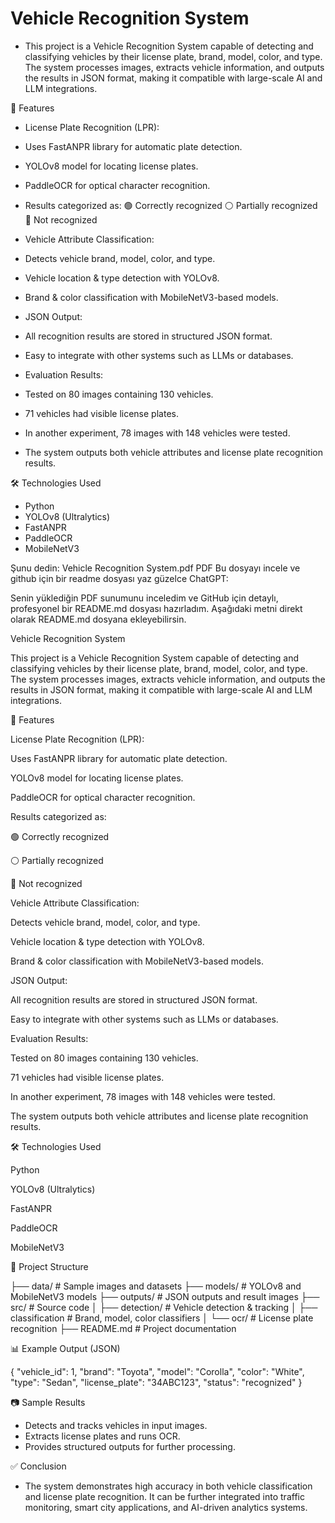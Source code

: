 # Vehicle Recognition System
- This project is a Vehicle Recognition System capable of detecting and classifying vehicles by their license plate, brand, model, color, and type. The system processes images, extracts vehicle information, and outputs the results in JSON format, making it compatible with large-scale AI and LLM integrations.


🚀 Features

- License Plate Recognition (LPR):
- Uses FastANPR library for automatic plate detection.
- YOLOv8 model for locating license plates.
- PaddleOCR for optical character recognition.
- Results categorized as:
🟢 Correctly recognized
⚪ Partially recognized
🔴 Not recognized


- Vehicle Attribute Classification:
- Detects vehicle brand, model, color, and type.
- Vehicle location & type detection with YOLOv8.
- Brand & color classification with MobileNetV3-based models.

- JSON Output:
- All recognition results are stored in structured JSON format.
- Easy to integrate with other systems such as LLMs or databases.

- Evaluation Results:
- Tested on 80 images containing 130 vehicles.
- 71 vehicles had visible license plates.
- In another experiment, 78 images with 148 vehicles were tested.
- The system outputs both vehicle attributes and license plate recognition results.

🛠️ Technologies Used

- Python
- YOLOv8 (Ultralytics)
- FastANPR
- PaddleOCR
- MobileNetV3


Şunu dedin:
Vehicle Recognition System.pdf
PDF
Bu dosyayı incele ve github için bir readme dosyası yaz güzelce 
ChatGPT:

Senin yüklediğin PDF sunumunu inceledim ve GitHub için detaylı, profesyonel bir README.md dosyası hazırladım. Aşağıdaki metni direkt olarak README.md dosyana ekleyebilirsin.

Vehicle Recognition System

This project is a Vehicle Recognition System capable of detecting and classifying vehicles by their license plate, brand, model, color, and type. The system processes images, extracts vehicle information, and outputs the results in JSON format, making it compatible with large-scale AI and LLM integrations.

🚀 Features

License Plate Recognition (LPR):

Uses FastANPR library for automatic plate detection.

YOLOv8 model for locating license plates.

PaddleOCR for optical character recognition.

Results categorized as:

🟢 Correctly recognized

⚪ Partially recognized

🔴 Not recognized

Vehicle Attribute Classification:

Detects vehicle brand, model, color, and type.

Vehicle location & type detection with YOLOv8.

Brand & color classification with MobileNetV3-based models.

JSON Output:

All recognition results are stored in structured JSON format.

Easy to integrate with other systems such as LLMs or databases.

Evaluation Results:

Tested on 80 images containing 130 vehicles.

71 vehicles had visible license plates.

In another experiment, 78 images with 148 vehicles were tested.

The system outputs both vehicle attributes and license plate recognition results.

🛠️ Technologies Used

Python

YOLOv8 (Ultralytics)

FastANPR

PaddleOCR

MobileNetV3

📂 Project Structure

├── data/              # Sample images and datasets
├── models/            # YOLOv8 and MobileNetV3 models
├── outputs/           # JSON outputs and result images
├── src/               # Source code
│   ├── detection/     # Vehicle detection & tracking
│   ├── classification # Brand, model, color classifiers
│   └── ocr/           # License plate recognition
├── README.md          # Project documentation


📊 Example Output (JSON)

{
  "vehicle_id": 1,
  "brand": "Toyota",
  "model": "Corolla",
  "color": "White",
  "type": "Sedan",
  "license_plate": "34ABC123",
  "status": "recognized"
}

📷 Sample Results

- Detects and tracks vehicles in input images.
- Extracts license plates and runs OCR.
- Provides structured outputs for further processing.



✅ Conclusion
- The system demonstrates high accuracy in both vehicle classification and license plate recognition. It can be further integrated into traffic monitoring, smart city applications, and AI-driven analytics systems.


























